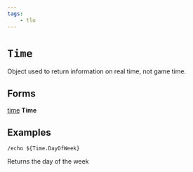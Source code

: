 ```yaml
---
tags:
    - tlo
---
```

# `Time`

Object used to return information on real time, not game time.

## Forms

[time](../data-types/datatype-time.md) **Time**


## Examples

```
/echo ${Time.DayOfWeek}
```

Returns the day of the week
